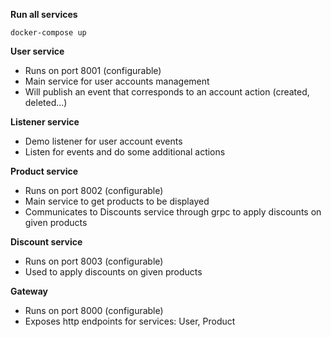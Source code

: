 **Run all services**
```shell
docker-compose up
```

**User service**
* Runs on port 8001 (configurable)
* Main service for user accounts management
* Will publish an event that corresponds to an account action (created, deleted...)

**Listener service**
* Demo listener for user account events
* Listen for events and do some additional actions

**Product service**
* Runs on port 8002 (configurable)
* Main service to get products to be displayed
* Communicates to Discounts service through grpc to apply discounts on given products

**Discount service**
* Runs on port 8003 (configurable)
* Used to apply discounts on given products

**Gateway**
* Runs on port 8000 (configurable)
* Exposes http endpoints for services: User, Product